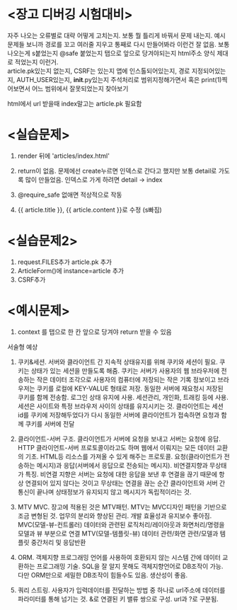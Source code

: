 # <장고 디버깅 시험대비>
자주 나오는 오류별로 대략 어떻게 고치는지.
보통 뭘 틀리게 바꿔서 문제 내는지. 예시문제들 보니까 경로를 꼬고 
여러줄 지우고 통째로 다시 만들어봐라 이런건 잘 없음.
보통 나오는게 s붙었는지 @safe 붙었는지 탭으로 앞으로 당겨야되는지
html주소 양식 제대로 적었는지 이런거.  
article.pk있는지 없는지, CSRF는 있는지
앱에 인스톨되어있는지, 경로 지정되어있는지, AUTH_USER있는지, __init__.py있는지
주석처리로 범위지정해가면서 혹은 print(1)찍어보면서 어느 범위에서 잘못되었는지 찾아보기

html에서 url 받을때 index말고는 article.pk 필요함

# <실습문제>
1. render 뒤에 'articles/index.html'

2. return이 없음. 문제에선 create누르면 인덱스로 간다고 했지만
보통 detail로 가도록 많이 만들었음. 인덱스로 가게 하려면
detail -> index

3. @require_safe 없애면 적상적으로 작동

4. {{ article.title }}, {{ article.content }}로 수정 (s빠짐)

# <실습문제2>
1. request.FILES추가 article.pk 추가
2. ArticleForm()에 instance=article 추가
3. CSRF추가

# <예시문제>
1. context 를 탭으로 한 칸 앞으로 당겨야 return 받을 수 있음

서술형 예상

1. 쿠키&세션. 서버와 클라이언트 간 지속적 상태유지를 위해 쿠키와 세션이 필요. 쿠키는 상태가 있는
세션을 만들도록 해줌. 쿠키는 서버가 사용자의 웹 브라우저에 전송하는 작은 데이터 조각으로 사용자의 
컴퓨터에 저장되는 작은 기록 정보이고 브라우저는 쿠키를 로컬에 KEY-VALUE 형태로 저장. 동일한 서버에
재요청시 저장된 쿠키를 함께 전송함. 로그인 상태 유지에 사용. 세션관리, 개인화, 트래킹 등에 사용.
세션은 사이트와 특정 브라우저 사이의 상태를 유지시키는 것. 클라이언트는 세션 id를 쿠키에 저장해두었다가
다시 동일한 서버에 클라이언트가 접속하면 요청과 함께 쿠키를 서버에 전달


2. 클라이언트-서버 구조. 클라이언트가 서버에 요청을 보내고 서버는 요청에 응답.
HTTP 클라이언트-서버 프로토콜이라고도 하며 웹에서 이뤄지는 모든 데이터 교환의
기초. HTML등 리소스를 가져올 수 있게 해주는 프로토콜. 요청(클라이언트가 전송하는 메시지)과 
응답(서버에서 응답으로 전송되는 메시지). 비연결지향과 무상태가 특징. 비연결 지향은 서버는 요청에 대한 
응답을 보낸 후 연결을 끊기 때문에 항상 연결되어 있지 않다는 것이고 무상태는 연결을 끊는 순간 클라이언트와
서버 간 통신이 끝나며 상태정보가 유지되지 않고 메시지가 독립적이라는 것.


3. MTV MVC. 장고에 적용된 것은 MTV패턴. MTV는 MVC디자인 패턴을 기반으로 조금 변형된 것.
업무의 분리와 향상된 관리. 개발 효율성과 유지보수 좋아짐.
MVC(모델-뷰-컨트롤러) 데이터와 관련된 로직처리/레이아웃과 화면처리/명령을 모델과 뷰 부분으로 연결
MTV(모델-템플릿-뷰) 데이터 관련/화면 관련/모델과 템플릿 중간처리 및 응답반환


4. ORM. 객체지향 프로그래밍 언어를 사용하여 호환되지 않는 시스템 간에 데이터 교환하는 프로그래밍 기술.
SQL을 잘 알지 못해도 객체지향언어로 DB조작이 가능. 다만 ORM만으로 세밀한 DB조작이 힘들수도 있음.
생산성이 좋음.


5. 쿼리 스트링. 사용자가 입력데이터를 전달하는 방법 중 하나로 url주소에 데이터를 파라미터를 통해
넘기는 것. &로 연결된 키 밸류 쌍으로 구성. url과 ?로 구분됨.

